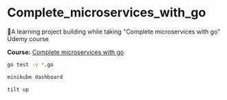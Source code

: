 # Complete_microservices_with_go

🚀A learning project building while taking "Complete microservices with go" Udemy course

**Course:** [Complete microservices with go](https://www.udemy.com/course/complete-microservices-with-go)

```bash
go test -v *.go
```


```bash
minikube dashboard
```

```bash
tilt up
```